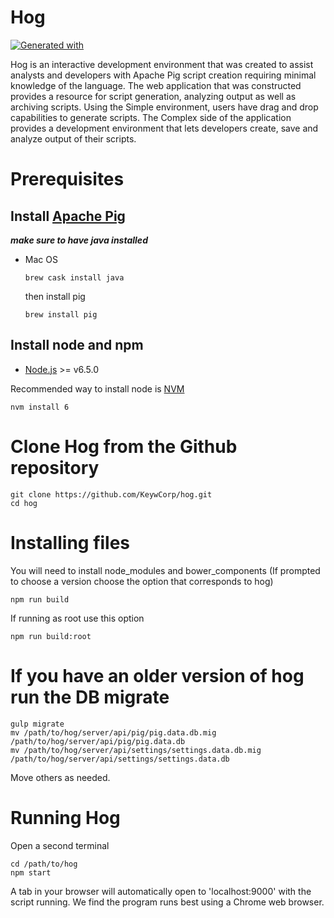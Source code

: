 # Hog
[![Generated with](https://img.shields.io/badge/generated%20with-bangular-blue.svg?style=flat-square)](https://github.com/42Zavattas/generator-bangular)

Hog is an interactive development environment that was created to assist
analysts and developers with Apache Pig script creation requiring minimal
knowledge of the language. The web application that was constructed provides a
resource for script generation, analyzing output as well as archiving scripts.
Using the Simple environment, users have drag and drop capabilities to generate
scripts. The Complex side of the application provides a development environment
that lets developers create, save and analyze output of their scripts.

# Prerequisites
## Install [Apache Pig](https://pig.apache.org/)

***make sure to have java installed***

- Mac OS

  ```
  brew cask install java
  ```
  then install pig

  ```
  brew install pig
  ```

## Install node and npm
- [Node.js](https://nodejs.org/en/) >= v6.5.0

Recommended way to install node is [NVM](https://github.com/creationix/nvm)

```
nvm install 6
```

# Clone Hog from the Github repository
```
git clone https://github.com/KeywCorp/hog.git
cd hog
```

# Installing files
You will need to install node_modules and bower_components
(If prompted to choose a version choose the option that corresponds to hog)

```
npm run build
```
If running as root use this option

```
npm run build:root
```

# If you have an older version of hog run the DB migrate
```
gulp migrate
mv /path/to/hog/server/api/pig/pig.data.db.mig /path/to/hog/server/api/pig/pig.data.db
mv /path/to/hog/server/api/settings/settings.data.db.mig /path/to/hog/server/api/settings/settings.data.db
```
Move others as needed.


# Running Hog
Open a second terminal
```
cd /path/to/hog
npm start
```
A tab in your browser will automatically open to 'localhost:9000' with the script
running. We find the program runs best using a Chrome web browser.

